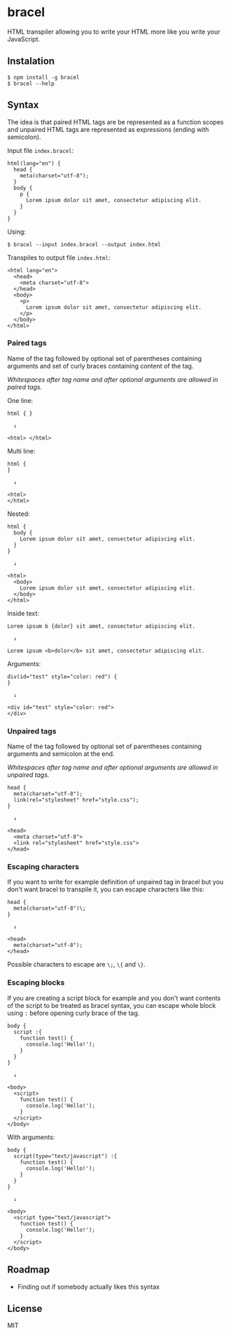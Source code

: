 # bracel
HTML transpiler allowing you to write your HTML more like you write your JavaScript.

## Instalation
```
$ npm install -g bracel
$ bracel --help
```

## Syntax

The idea is that paired HTML tags are be represented as a function scopes and unpaired HTML tags are represented as expressions (ending with semicolon).

Input file `index.bracel`:

```
html(lang="en") {
  head {
    meta(charset="utf-8");
  }
  body {
    p {
      Lorem ipsum dolor sit amet, consectetur adipiscing elit.
    }
  }
}
```

Using:

```
$ bracel --input index.bracel --output index.html
```

Transpiles to output file `index.html`:

```
<html lang="en">
  <head>
    <meta charset="utf-8">
  </head>
  <body>
    <p>
      Lorem ipsum dolor sit amet, consectetur adipiscing elit.
    </p>
  </body>
</html>
```

### Paired tags
Name of the tag followed by optional set of parentheses containing arguments and set of curly braces containing content of the tag.

_Whitespaces after tag name and after optional arguments are allowed in paired tags._

One line:
```
html { }

  ↓

<html> </html>
```

Multi line:
```
html {
}

  ↓

<html>
</html>
```

Nested:
```
html {
  body {
    Lorem ipsum dolor sit amet, consectetur adipiscing elit.
  }
}

  ↓

<html>
  <body>
    Lorem ipsum dolor sit amet, consectetur adipiscing elit.
  </body>
</html>
```

Inside text:
```
Lorem ipsum b {dolor} sit amet, consectetur adipiscing elit.

  ↓

Lorem ipsum <b>dolor</b> sit amet, consectetur adipiscing elit.
```

Arguments:
```
div(id="test" style="color: red") {
}

  ↓

<div id="test" style="color: red">
</div>
```

### Unpaired tags
Name of the tag followed by optional set of parentheses containing arguments and semicolon at the end.

_Whitespaces after tag name and after optional arguments are allowed in unpaired tags._


```
head {
  meta(charset="utf-8");
  link(rel="stylesheet" href="style.css");
}

  ↓

<head>
  <meta charset="utf-8">
  <link rel="stylesheet" href="style.css">
</head>
```

### Escaping characters
If you want to write for example definition of unpaired tag in bracel but you don't want bracel to transpile it, you can escape characters like this:
```
head {
  meta(charset="utf-8")\;
}

  ↓

<head>
  meta(charset="utf-8");
</head>
```
Possible characters to escape are `\;`, `\{` and `\}`.

### Escaping blocks
If you are creating a script block for example and you don't want contents of the script to be treated as bracel syntax, you can escape whole block using `:` before opening curly brace of the tag.
```
body {
  script :{
    function test() {
      console.log('Hello!');
    }
  }
}

  ↓

<body>
  <script>
    function test() {
      console.log('Hello!');
    }
  </script>
</body>
```

With arguments:

```
body {
  script(type="text/javascript") :{
    function test() {
      console.log('Hello!');
    }
  }
}

  ↓

<body>
  <script type="text/javascript">
    function test() {
      console.log('Hello!');
    }
  </script>
</body>
```

## Roadmap
- Finding out if somebody actually likes this syntax

## License
MIT